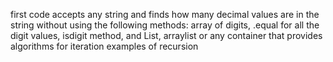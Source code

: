 first code accepts any string and finds how many decimal values are in the string without using the following methods: array of digits, .equal for all the digit values, isdigit method, and List, arraylist or any container that provides algorithms for iteration 
examples of recursion
 
